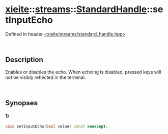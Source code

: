 # [xieite](../../../../../xieite.md)\:\:[streams](../../../../../streams.md)\:\:[StandardHandle](../../../standard_handle.md)\:\:setInputEcho
Defined in header [<xieite/streams/standard_handle.hpp>](../../../../../../include/xieite/streams/standard_handle.hpp)

&nbsp;

## Description
Enables or disables the echo. When echoing is disabled, pressed keys will not be visibly reflected in the terminal.

&nbsp;

## Synopses
#### 1)
```cpp
void setInputEcho(bool value) const noexcept;
```
